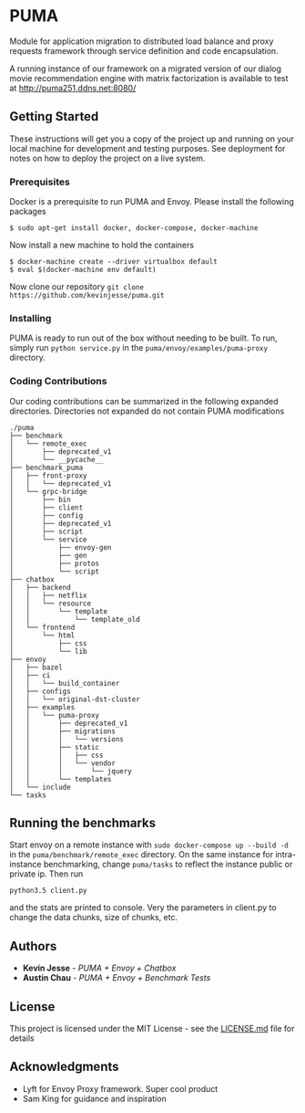 # PUMA 

Module for application migration to distributed load balance and proxy requests framework through service definition and code encapsulation.

A running instance of our framework on a migrated version of our dialog movie recommendation engine with matrix factorization is available to test at http://puma251.ddns.net:8080/ 
## Getting Started

These instructions will get you a copy of the project up and running on your local machine for development and testing purposes. See deployment for notes on how to deploy the project on a live system.

### Prerequisites

Docker is a prerequisite to run PUMA and Envoy. Please install the following packages
```
$ sudo apt-get install docker, docker-compose, docker-machine
```

Now install a new machine to hold the containers
```
$ docker-machine create --driver virtualbox default
$ eval $(docker-machine env default)
```

Now clone our repository ```git clone https://github.com/kevinjesse/puma.git```

### Installing

PUMA is ready to run out of the box without needing to be built. To run, simply run ```python service.py``` in the 
```puma/envoy/examples/puma-proxy``` directory. 

### Coding Contributions
Our coding contributions can be summarized in the following expanded directories. Directories not expanded do not contain PUMA modifications
```
./puma
├── benchmark
│   └── remote_exec
│       ├── deprecated_v1
│       └── __pycache__
├── benchmark_puma
│   ├── front-proxy
│   │   └── deprecated_v1
│   └── grpc-bridge
│       ├── bin
│       ├── client
│       ├── config
│       ├── deprecated_v1
│       ├── script
│       └── service
│           ├── envoy-gen
│           ├── gen
│           ├── protos
│           └── script
├── chatbox
│   ├── backend
│   │   ├── netflix
│   │   └── resource
│   │       └── template
│   │           └── template_old
│   └── frontend
│       └── html
│           ├── css
│           └── lib
├── envoy
│   ├── bazel
│   ├── ci
│   │   └── build_container
│   ├── configs
│   │   └── original-dst-cluster
│   ├── examples
│   │   └── puma-proxy
│   │       ├── deprecated_v1
│   │       ├── migrations
│   │       │   └── versions
│   │       ├── static
│   │       │   ├── css
│   │       │   └── vendor
│   │       │       └── jquery
│   │       └── templates
│   └── include
└── tasks

```

## Running the benchmarks

Start envoy on a remote instance with ```sudo docker-compose up --build -d``` in the ```puma/benchmark/remote_exec``` directory.
On the same instance for intra-instance benchmarking, change ```puma/tasks``` to reflect the instance public or private ip. Then run 
```
python3.5 client.py
```
and the stats are printed to console. Very the parameters in client.py to change the data chunks, size of chunks, etc.


## Authors

* **Kevin Jesse** - *PUMA + Envoy + Chatbox*
* **Austin Chau** - *PUMA + Envoy + Benchmark Tests*

## License

This project is licensed under the MIT License - see the [LICENSE.md](LICENSE.md) file for details

## Acknowledgments

* Lyft for Envoy Proxy framework. Super cool product
* Sam King for guidance and inspiration
